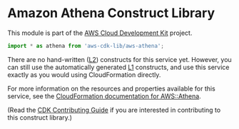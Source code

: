# Amazon Athena Construct Library


This module is part of the [AWS Cloud Development Kit](https://github.com/aws/aws-cdk) project.

```ts nofixture
import * as athena from 'aws-cdk-lib/aws-athena';
```

<!--BEGIN CFNONLY DISCLAIMER-->

There are no hand-written ([L2](https://docs.aws.amazon.com/cdk/latest/guide/constructs.html#constructs_lib)) constructs for this service yet. 
However, you can still use the automatically generated [L1](https://docs.aws.amazon.com/cdk/latest/guide/constructs.html#constructs_l1_using) constructs, and use this service exactly as you would using CloudFormation directly.

For more information on the resources and properties available for this service, see the [CloudFormation documentation for AWS::Athena](https://docs.aws.amazon.com/AWSCloudFormation/latest/UserGuide/AWS_Athena.html).

(Read the [CDK Contributing Guide](https://github.com/aws/aws-cdk/blob/master/CONTRIBUTING.md) if you are interested in contributing to this construct library.)

<!--END CFNONLY DISCLAIMER-->
